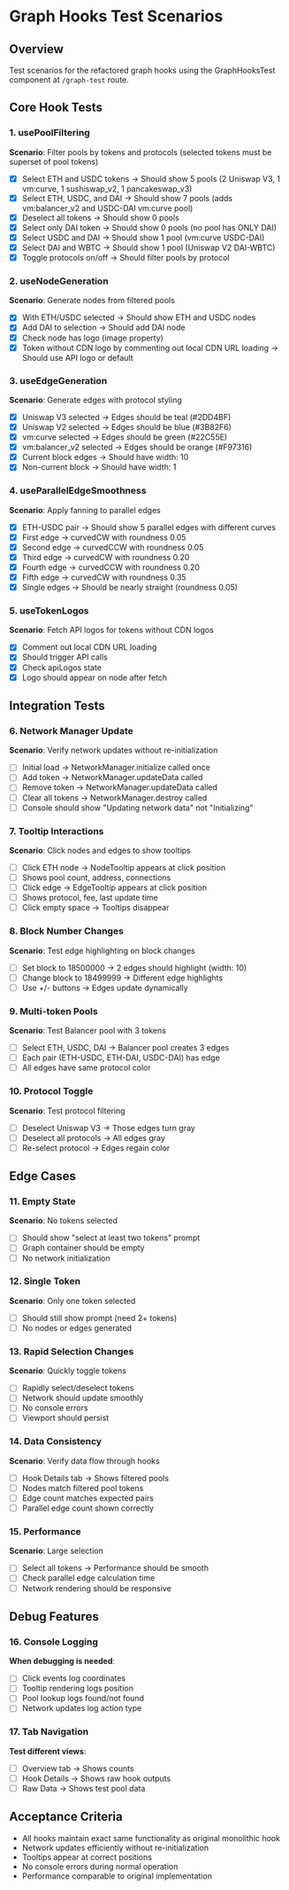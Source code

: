 # Graph Hooks Test Scenarios

## Overview
Test scenarios for the refactored graph hooks using the GraphHooksTest component at `/graph-test` route.

## Core Hook Tests

### 1. usePoolFiltering
**Scenario**: Filter pools by tokens and protocols (selected tokens must be superset of pool tokens)
- [x] Select ETH and USDC tokens → Should show 5 pools (2 Uniswap V3, 1 vm:curve, 1 sushiswap_v2, 1 pancakeswap_v3)
- [x] Select ETH, USDC, and DAI → Should show 7 pools (adds vm:balancer_v2 and USDC-DAI vm:curve pool)
- [x] Deselect all tokens → Should show 0 pools
- [x] Select only DAI token → Should show 0 pools (no pool has ONLY DAI)
- [x] Select USDC and DAI → Should show 1 pool (vm:curve USDC-DAI)
- [x] Select DAI and WBTC → Should show 1 pool (Uniswap V2 DAI-WBTC)
- [x] Toggle protocols on/off → Should filter pools by protocol

### 2. useNodeGeneration
**Scenario**: Generate nodes from filtered pools
- [x] With ETH/USDC selected → Should show ETH and USDC nodes
- [x] Add DAI to selection → Should add DAI node
- [x] Check node has logo (image property)
- [x] Token without CDN logo by commenting out local CDN URL loading → Should use API logo or default

### 3. useEdgeGeneration
**Scenario**: Generate edges with protocol styling
- [x] Uniswap V3 selected → Edges should be teal (#2DD4BF)
- [x] Uniswap V2 selected → Edges should be blue (#3B82F6)
- [x] vm:curve selected → Edges should be green (#22C55E)
- [x] vm:balancer_v2 selected → Edges should be orange (#F97316)
- [x] Current block edges → Should have width: 10
- [x] Non-current block → Should have width: 1

### 4. useParallelEdgeSmoothness
**Scenario**: Apply fanning to parallel edges
- [x] ETH-USDC pair → Should show 5 parallel edges with different curves
- [x] First edge → curvedCW with roundness 0.05
- [x] Second edge → curvedCCW with roundness 0.05
- [x] Third edge → curvedCW with roundness 0.20
- [x] Fourth edge → curvedCCW with roundness 0.20
- [x] Fifth edge → curvedCW with roundness 0.35
- [x] Single edges → Should be nearly straight (roundness 0.05)

### 5. useTokenLogos
**Scenario**: Fetch API logos for tokens without CDN logos
- [x] Comment out local CDN URL loading
- [x] Should trigger API calls
- [x] Check apiLogos state
- [x] Logo should appear on node after fetch

## Integration Tests

### 6. Network Manager Update
**Scenario**: Verify network updates without re-initialization
- [ ] Initial load → NetworkManager.initialize called once
- [ ] Add token → NetworkManager.updateData called
- [ ] Remove token → NetworkManager.updateData called
- [ ] Clear all tokens → NetworkManager.destroy called
- [ ] Console should show "Updating network data" not "Initializing"

### 7. Tooltip Interactions
**Scenario**: Click nodes and edges to show tooltips
- [ ] Click ETH node → NodeTooltip appears at click position
- [ ] Shows pool count, address, connections
- [ ] Click edge → EdgeTooltip appears at click position
- [ ] Shows protocol, fee, last update time
- [ ] Click empty space → Tooltips disappear

### 8. Block Number Changes
**Scenario**: Test edge highlighting on block changes
- [ ] Set block to 18500000 → 2 edges should highlight (width: 10)
- [ ] Change block to 18499999 → Different edge highlights
- [ ] Use +/- buttons → Edges update dynamically

### 9. Multi-token Pools
**Scenario**: Test Balancer pool with 3 tokens
- [ ] Select ETH, USDC, DAI → Balancer pool creates 3 edges
- [ ] Each pair (ETH-USDC, ETH-DAI, USDC-DAI) has edge
- [ ] All edges have same protocol color

### 10. Protocol Toggle
**Scenario**: Test protocol filtering
- [ ] Deselect Uniswap V3 → Those edges turn gray
- [ ] Deselect all protocols → All edges gray
- [ ] Re-select protocol → Edges regain color

## Edge Cases

### 11. Empty State
**Scenario**: No tokens selected
- [ ] Should show "select at least two tokens" prompt
- [ ] Graph container should be empty
- [ ] No network initialization

### 12. Single Token
**Scenario**: Only one token selected
- [ ] Should still show prompt (need 2+ tokens)
- [ ] No nodes or edges generated

### 13. Rapid Selection Changes
**Scenario**: Quickly toggle tokens
- [ ] Rapidly select/deselect tokens
- [ ] Network should update smoothly
- [ ] No console errors
- [ ] Viewport should persist

### 14. Data Consistency
**Scenario**: Verify data flow through hooks
- [ ] Hook Details tab → Shows filtered pools
- [ ] Nodes match filtered pool tokens
- [ ] Edge count matches expected pairs
- [ ] Parallel edge count shown correctly

### 15. Performance
**Scenario**: Large selection
- [ ] Select all tokens → Performance should be smooth
- [ ] Check parallel edge calculation time
- [ ] Network rendering should be responsive

## Debug Features

### 16. Console Logging
**When debugging is needed**:
- [ ] Click events log coordinates
- [ ] Tooltip rendering logs position
- [ ] Pool lookup logs found/not found
- [ ] Network updates log action type

### 17. Tab Navigation
**Test different views**:
- [ ] Overview tab → Shows counts
- [ ] Hook Details → Shows raw hook outputs
- [ ] Raw Data → Shows test pool data

## Acceptance Criteria
- All hooks maintain exact same functionality as original monolithic hook
- Network updates efficiently without re-initialization
- Tooltips appear at correct positions
- No console errors during normal operation
- Performance comparable to original implementation